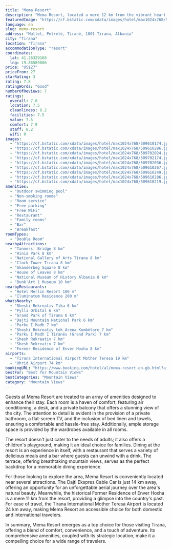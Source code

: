 ```yaml
---
title: "Mema Resort"
description: "Mema Resort, located a mere 12 km from the vibrant heart of Tirana and Skanderbeg Square, stands out as a premier destination for travelers seeking both relaxation and adventure."
featuredImage: "https://cf.bstatic.com/xdata/images/hotel/max1024x768/509610174.jpg?k=8522ca6996d382e4e1dac34febb179cc8829175f1ac9ed7dc6b26c313abf576e&o=&hp=1"
language: en
slug: mema-resort
address: "Mullet, Petrelë, Tiranë, 1001 Tirana, Albania"
city: "Tirana"
location: "Tirana"
accommodationType: "resort"
coordinates:
  lat: 41.26329168
  lng: 19.86589806
price: "US$27"
priceFrom: 27
starRating: 3
rating: 7.8
ratingWords: "Good"
numberOfReviews: 7
ratings:
  overall: 7.8
  location: 7.5
  cleanliness: 8.2
  facilities: 7.5
  value: 7.5
  comfort: 7.9
  staff: 8.2
  wifi: 0
images:
  - "https://cf.bstatic.com/xdata/images/hotel/max1024x768/509610174.jpg?k=8522ca6996d382e4e1dac34febb179cc8829175f1ac9ed7dc6b26c313abf576e&o=&hp=1"
  - "https://cf.bstatic.com/xdata/images/hotel/max1024x768/509610296.jpg?k=1a375e8cec85bef0b1bf79984aeec2cb088beebea56ee7cbc58e7cd54660572a&o=&hp=1"
  - "https://cf.bstatic.com/xdata/images/hotel/max1024x768/509702024.jpg?k=94132b661e9c5c62920c1dfad65c14f1800126332a7fc9a91dab16c5e246c20e&o=&hp=1"
  - "https://cf.bstatic.com/xdata/images/hotel/max1024x768/509702174.jpg?k=2f0b5662c1eb4e7b1fffe82f5341fa3e3accc12f0f2623d6c7400fa60a08874f&o=&hp=1"
  - "https://cf.bstatic.com/xdata/images/hotel/max1024x768/509702036.jpg?k=0f208747c3b89af84d6e8b26f5c8253edc8de5a3b2e291f98c165dc1f371056c&o=&hp=1"
  - "https://cf.bstatic.com/xdata/images/hotel/max1024x768/509610267.jpg?k=a208fbfae4017c9fe853076dc633dbb5c5c39b0d2a9cc6d35a2231b321a62a1d&o=&hp=1"
  - "https://cf.bstatic.com/xdata/images/hotel/max1024x768/509610249.jpg?k=638bb8c93a43f439d8157721c17d0adaab03acc250b4c75154aab03d6e5a4456&o=&hp=1"
  - "https://cf.bstatic.com/xdata/images/hotel/max1024x768/509610286.jpg?k=0d4002aeeab63024c54bdd9bad5070144444f0251c770d45c8931bc0de47cb90&o=&hp=1"
  - "https://cf.bstatic.com/xdata/images/hotel/max1024x768/509610219.jpg?k=2641087c54a1582551d84e97b0c23f4a5e538334fe4635ed6e020fb6796f9836&o=&hp=1"
amenities:
  - "Outdoor swimming pool"
  - "Non-smoking rooms"
  - "Room service"
  - "Free parking"
  - "Free WiFi"
  - "Restaurant"
  - "Family rooms"
  - "Bar"
  - "Breakfast"
roomTypes:
  - "Double Room"
nearbyAttractions:
  - "Tanners' Bridge 8 km"
  - "Rinia Park 8 km"
  - "National Gallery of Arts Tirana 8 km"
  - "Clock Tower Tirana 8 km"
  - "Skanderbeg Square 8 km"
  - "House of Leaves 8 km"
  - "National Museum of History Albania 8 km"
  - "Bunk'Art 1 Museum 10 km"
nearbyRestaurants:
  - "Hotel Merlin Resort 100 m"
  - "Iluminatum Residence 200 m"
whatsNearby:
  - "Sheshi Rekreativ Tika 6 km"
  - "Pylli Orbital 6 km"
  - "Grand Park of Tirana 6 km"
  - "Dajti Mountain National Park 6 km"
  - "Parku I Madh 7 km"
  - "Sheshi Rekreativ tek Arena Kombëtare 7 km"
  - "Parku I Madh I Tiranës (Grand Park) 7 km"
  - "Shesh Rekreativ 7 km"
  - "Shesh Rekreativ 7 km"
  - "Former Residence of Enver Hoxha 8 km"
airports:
  - "Tirana International Airport Mother Teresa 19 km"
  - "Ohrid Airport 74 km"
bookingURL: "https://www.booking.com/hotel/al/mema-resort.en-gb.html?aid=8035640"
bestFor: "Best for Mountain Views"
bestCategories: "Mountain Views"
category: "Mountain Views"
---
```


Guests at Mema Resort are treated to an array of amenities designed to enhance their stay. Each room is a haven of comfort, featuring air conditioning, a desk, and a private balcony that offers a stunning view of the city. The attention to detail is evident in the provision of a private bathroom, a flat-screen TV, and the inclusion of bed linen and towels, ensuring a comfortable and hassle-free stay. Additionally, ample storage space is provided by the wardrobes available in all rooms.

The resort doesn't just cater to the needs of adults; it also offers a children's playground, making it an ideal choice for families. Dining at the resort is an experience in itself, with a restaurant that serves a variety of delicious meals and a bar where guests can unwind with a drink. The terrace, offering breathtaking mountain views, serves as the perfect backdrop for a memorable dining experience.

For those looking to explore the area, Mema Resort is conveniently located near several attractions. The Dajti Ekspres Cable Car is just 14 km away, offering an opportunity for an unforgettable aerial journey over the area's natural beauty. Meanwhile, the historical Former Residence of Enver Hoxha is a mere 11 km from the resort, providing a glimpse into the country's past. For ease of travel, the Tirana International Mother Teresa Airport is located 24 km away, making Mema Resort an accessible choice for both domestic and international travelers.

In summary, Mema Resort emerges as a top choice for those visiting Tirana, offering a blend of comfort, convenience, and a touch of adventure. Its comprehensive amenities, coupled with its strategic location, make it a compelling choice for a wide range of travelers.